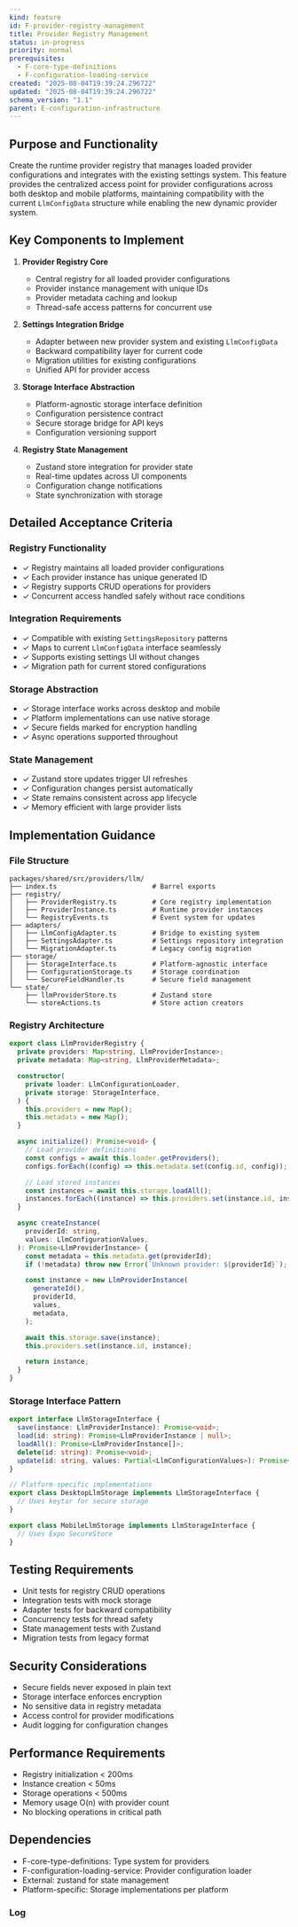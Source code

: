 ```yaml
---
kind: feature
id: F-provider-registry-management
title: Provider Registry Management
status: in-progress
priority: normal
prerequisites:
  - F-core-type-definitions
  - F-configuration-loading-service
created: "2025-08-04T19:39:24.296722"
updated: "2025-08-04T19:39:24.296722"
schema_version: "1.1"
parent: E-configuration-infrastructure
---
```


## Purpose and Functionality

Create the runtime provider registry that manages loaded provider configurations and integrates with the existing settings system. This feature provides the centralized access point for provider configurations across both desktop and mobile platforms, maintaining compatibility with the current `LlmConfigData` structure while enabling the new dynamic provider system.

## Key Components to Implement

1. **Provider Registry Core**
   - Central registry for all loaded provider configurations
   - Provider instance management with unique IDs
   - Provider metadata caching and lookup
   - Thread-safe access patterns for concurrent use

2. **Settings Integration Bridge**
   - Adapter between new provider system and existing `LlmConfigData`
   - Backward compatibility layer for current code
   - Migration utilities for existing configurations
   - Unified API for provider access

3. **Storage Interface Abstraction**
   - Platform-agnostic storage interface definition
   - Configuration persistence contract
   - Secure storage bridge for API keys
   - Configuration versioning support

4. **Registry State Management**
   - Zustand store integration for provider state
   - Real-time updates across UI components
   - Configuration change notifications
   - State synchronization with storage

## Detailed Acceptance Criteria

### Registry Functionality

- ✓ Registry maintains all loaded provider configurations
- ✓ Each provider instance has unique generated ID
- ✓ Registry supports CRUD operations for providers
- ✓ Concurrent access handled safely without race conditions

### Integration Requirements

- ✓ Compatible with existing `SettingsRepository` patterns
- ✓ Maps to current `LlmConfigData` interface seamlessly
- ✓ Supports existing settings UI without changes
- ✓ Migration path for current stored configurations

### Storage Abstraction

- ✓ Storage interface works across desktop and mobile
- ✓ Platform implementations can use native storage
- ✓ Secure fields marked for encryption handling
- ✓ Async operations supported throughout

### State Management

- ✓ Zustand store updates trigger UI refreshes
- ✓ Configuration changes persist automatically
- ✓ State remains consistent across app lifecycle
- ✓ Memory efficient with large provider lists

## Implementation Guidance

### File Structure

```
packages/shared/src/providers/llm/
├── index.ts                        # Barrel exports
├── registry/
│   ├── ProviderRegistry.ts         # Core registry implementation
│   ├── ProviderInstance.ts         # Runtime provider instances
│   └── RegistryEvents.ts           # Event system for updates
├── adapters/
│   ├── LlmConfigAdapter.ts         # Bridge to existing system
│   ├── SettingsAdapter.ts          # Settings repository integration
│   └── MigrationAdapter.ts         # Legacy config migration
├── storage/
│   ├── StorageInterface.ts         # Platform-agnostic interface
│   ├── ConfigurationStorage.ts     # Storage coordination
│   └── SecureFieldHandler.ts       # Secure field management
└── state/
    ├── llmProviderStore.ts         # Zustand store
    └── storeActions.ts             # Store action creators
```

### Registry Architecture

```typescript
export class LlmProviderRegistry {
  private providers: Map<string, LlmProviderInstance>;
  private metadata: Map<string, LlmProviderMetadata>;

  constructor(
    private loader: LlmConfigurationLoader,
    private storage: StorageInterface,
  ) {
    this.providers = new Map();
    this.metadata = new Map();
  }

  async initialize(): Promise<void> {
    // Load provider definitions
    const configs = await this.loader.getProviders();
    configs.forEach((config) => this.metadata.set(config.id, config));

    // Load stored instances
    const instances = await this.storage.loadAll();
    instances.forEach((instance) => this.providers.set(instance.id, instance));
  }

  async createInstance(
    providerId: string,
    values: LlmConfigurationValues,
  ): Promise<LlmProviderInstance> {
    const metadata = this.metadata.get(providerId);
    if (!metadata) throw new Error(`Unknown provider: ${providerId}`);

    const instance = new LlmProviderInstance(
      generateId(),
      providerId,
      values,
      metadata,
    );

    await this.storage.save(instance);
    this.providers.set(instance.id, instance);

    return instance;
  }
}
```

### Storage Interface Pattern

```typescript
export interface LlmStorageInterface {
  save(instance: LlmProviderInstance): Promise<void>;
  load(id: string): Promise<LlmProviderInstance | null>;
  loadAll(): Promise<LlmProviderInstance[]>;
  delete(id: string): Promise<void>;
  update(id: string, values: Partial<LlmConfigurationValues>): Promise<void>;
}

// Platform-specific implementations
export class DesktopLlmStorage implements LlmStorageInterface {
  // Uses keytar for secure storage
}

export class MobileLlmStorage implements LlmStorageInterface {
  // Uses Expo SecureStore
}
```

## Testing Requirements

- Unit tests for registry CRUD operations
- Integration tests with mock storage
- Adapter tests for backward compatibility
- Concurrency tests for thread safety
- State management tests with Zustand
- Migration tests from legacy format

## Security Considerations

- Secure fields never exposed in plain text
- Storage interface enforces encryption
- No sensitive data in registry metadata
- Access control for provider modifications
- Audit logging for configuration changes

## Performance Requirements

- Registry initialization < 200ms
- Instance creation < 50ms
- Storage operations < 500ms
- Memory usage O(n) with provider count
- No blocking operations in critical path

## Dependencies

- F-core-type-definitions: Type system for providers
- F-configuration-loading-service: Provider configuration loader
- External: zustand for state management
- Platform-specific: Storage implementations per platform

### Log
